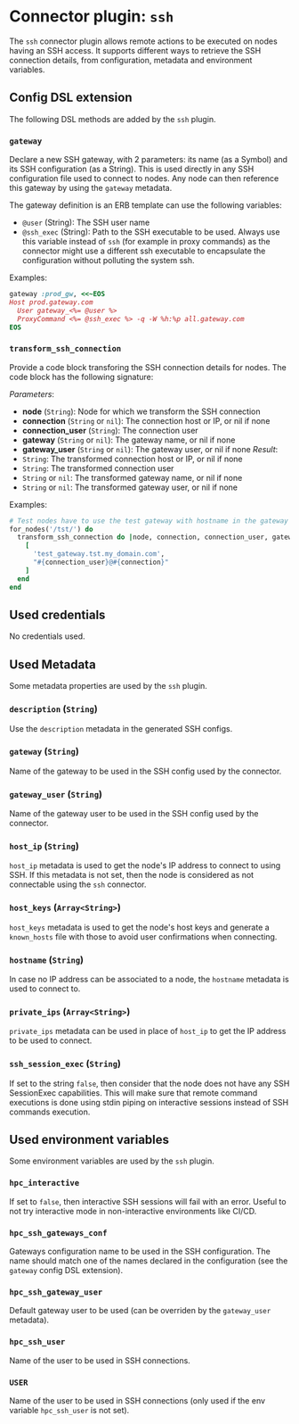 # Connector plugin: `ssh`

The `ssh` connector plugin allows remote actions to be executed on nodes having an SSH access.
It supports different ways to retrieve the SSH connection details, from configuration, metadata and environment variables.

## Config DSL extension

The following DSL methods are added by the `ssh` plugin.

### `gateway`

Declare a new SSH gateway, with 2 parameters: its name (as a Symbol) and its SSH configuration (as a String).
This is used directly in any SSH configuration file used to connect to nodes.
Any node can then reference this gateway by using the `gateway` metadata.

The gateway definition is an ERB template can use the following variables:
* `@user` (String): The SSH user name
* `@ssh_exec` (String): Path to the SSH executable to be used. Always use this variable instead of `ssh` (for example in proxy commands) as the connector might use a different ssh executable to encapsulate the configuration without polluting the system ssh.

Examples:
```ruby
gateway :prod_gw, <<~EOS
Host prod.gateway.com
  User gateway_<%= @user %>
  ProxyCommand <%= @ssh_exec %> -q -W %h:%p all.gateway.com
EOS
```

### `transform_ssh_connection`

Provide a code block transforing the SSH connection details for nodes.
The code block has the following signature:

*Parameters*:
* **node** (`String`): Node for which we transform the SSH connection
* **connection** (`String` or `nil`): The connection host or IP, or nil if none
* **connection_user** (`String`): The connection user
* **gateway** (`String` or `nil`): The gateway name, or nil if none
* **gateway_user** (`String` or `nil`): The gateway user, or nil if none
*Result*:
* `String`: The transformed connection host or IP, or nil if none
* `String`: The transformed connection user
* `String` or `nil`: The transformed gateway name, or nil if none
* `String` or `nil`: The transformed gateway user, or nil if none

Examples:
```ruby
# Test nodes have to use the test gateway with hostname in the gateway user name
for_nodes('/tst/') do
  transform_ssh_connection do |node, connection, connection_user, gateway, gateway_user|
    [
      'test_gateway.tst.my_domain.com',
      "#{connection_user}@#{connection}"
    ]
  end
end
```

## Used credentials

No credentials used.

## Used Metadata

Some metadata properties are used by the `ssh` plugin.

### `description` (`String`)

Use the `description` metadata in the generated SSH configs.

### `gateway` (`String`)

Name of the gateway to be used in the SSH config used by the connector.

### `gateway_user` (`String`)

Name of the gateway user to be used in the SSH config used by the connector.

### `host_ip` (`String`)

`host_ip` metadata is used to get the node's IP address to connect to using SSH.
If this metadata is not set, then the node is considered as not connectable using the `ssh` connector.

### `host_keys` (`Array<String>`)

`host_keys` metadata is used to get the node's host keys and generate a `known_hosts` file with those to avoid user confirmations when connecting.

### `hostname` (`String`)

In case no IP address can be associated to a node, the `hostname` metadata is used to connect to.

### `private_ips` (`Array<String>`)

`private_ips` metadata can be used in place of `host_ip` to get the IP address to be used to connect.

### `ssh_session_exec` (`String`)

If set to the string `false`, then consider that the node does not have any SSH SessionExec capabilities.
This will make sure that remote command executions is done using stdin piping on interactive sessions instead of SSH commands execution.

## Used environment variables

Some environment variables are used by the `ssh` plugin.

### `hpc_interactive`

If set to `false`, then interactive SSH sessions will fail with an error.
Useful to not try interactive mode in non-interactive environments like CI/CD.

### `hpc_ssh_gateways_conf`

Gateways configuration name to be used in the SSH configuration. The name should match one of the names declared in the configuration (see the `gateway` config DSL extension).

### `hpc_ssh_gateway_user`

Default gateway user to be used (can be overriden by the `gateway_user` metadata).

### `hpc_ssh_user`

Name of the user to be used in SSH connections.

### `USER`

Name of the user to be used in SSH connections (only used if the env variable `hpc_ssh_user` is not set).
